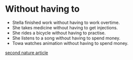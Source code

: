# Without having to 
- Stella finished work without having to work overtime.
- She takes medicine without having to get injections.
- She rides a bicycle without having to practise.
- She listens to a song without having to spend money.
- Towa watches animation without having to spend money.

[second nature article](./second_nature.md)
